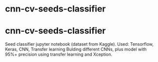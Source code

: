 ﻿# cnn-cv-seeds-classifier
# cnn-cv-seeds-classifier
Seed classifier jupyter notebook (dataset from Kaggle).
Used: Tensorflow, Keras, CNN, Transfer learning
Bulding different CNNs, plus model with 95%+ precision using transfer learning and Xception. 
